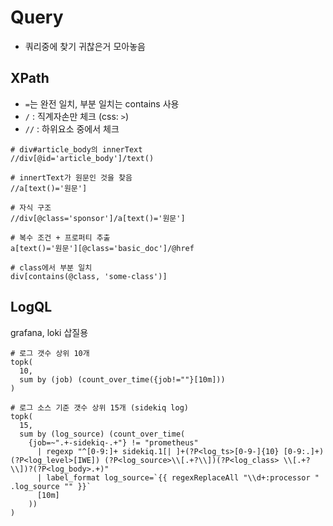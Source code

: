# Query

- 쿼리중에 찾기 귀찮은거 모아놓음

## XPath

- `=`는 완전 일치, 부분 일치는 contains 사용
- `/` : 직계자손만 체크 (css: `>`)
- `//` : 하위요소 중에서 체크

```
# div#article_body의 innerText
//div[@id='article_body']/text()

# innertText가 원문인 것을 찾음
//a[text()='원문']

# 자식 구조
//div[@class='sponsor']/a[text()='원문']

# 복수 조건 + 프로퍼티 추출
a[text()='원문'][@class='basic_doc']/@href

# class에서 부분 일치
div[contains(@class, 'some-class')]
```


## LogQL

grafana, loki 삽질용

```
# 로그 갯수 상위 10개
topk(
  10,
  sum by (job) (count_over_time({job!=""}[10m]))
)

# 로그 소스 기준 갯수 상위 15개 (sidekiq log)
topk(
  15,
  sum by (log_source) (count_over_time(
    {job=~".+-sidekiq-.+"} != "prometheus"
      | regexp "^[0-9:]+ sidekiq.1[| ]+(?P<log_ts>[0-9-]{10} [0-9:.]+) (?P<log_level>[IWE]) (?P<log_source>\\[.+?\\])(?P<log_class> \\[.+?\\])?(?P<log_body>.+)"
      | label_format log_source=`{{ regexReplaceAll "\\d+:processor " .log_source "" }}`
      [10m]
    ))
)

```
